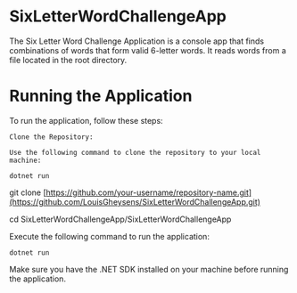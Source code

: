 # SixLetterWordChallengeApp
The Six Letter Word Challenge Application is a console app that finds combinations of words that form valid 6-letter words. It reads words from a file located in the root directory. 


# Running the Application

To run the application, follow these steps:

    Clone the Repository:

    Use the following command to clone the repository to your local machine:

    dotnet run

git clone [https://github.com/your-username/repository-name.git](https://github.com/LouisGheysens/SixLetterWordChallengeApp.git)

cd SixLetterWordChallengeApp/SixLetterWordChallengeApp

Execute the following command to run the application:

    dotnet run

Make sure you have the .NET SDK installed on your machine before running the application.
